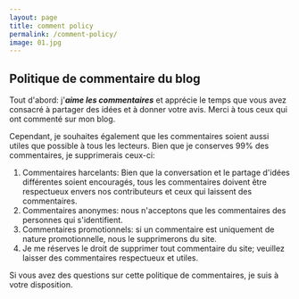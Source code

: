 ```yaml
---
layout: page
title: comment policy
permalink: /comment-policy/
image: 01.jpg
---
```


## Politique de commentaire du blog

Tout d'abord: j'***aime les commentaires*** et apprécie le temps que vous avez consacré à partager des idées et à donner votre avis. Merci à tous ceux qui ont commenté sur mon blog.

Cependant, je souhaites également que les commentaires soient aussi utiles que possible à tous les lecteurs. Bien que je conserves 99% des commentaires, je supprimerais ceux-ci:

1. Commentaires harcelants: Bien que la conversation et le partage d'idées différentes soient encouragés, tous les commentaires doivent être respectueux envers nos contributeurs et ceux qui laissent des commentaires.
2. Commentaires anonymes: nous n'acceptons que les commentaires des personnes qui s'identifient.
3. Commentaires promotionnels: si un commentaire est uniquement de nature promotionnelle, nous le supprimerons du site.
4. Je me réserves le droit de supprimer tout commentaire du site; veuillez laisser des commentaires respectueux et utiles.

Si vous avez des questions sur cette politique de commentaires, je suis à votre disposition.
